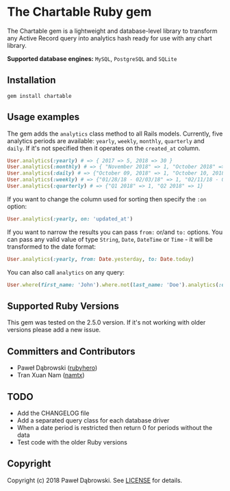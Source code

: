 # The Chartable Ruby gem

The Chartable gem is a lightweight and database-level library to transform any Active Record query into analytics hash ready for use with any chart library.

**Supported database engines:** `MySQL`, `PostgreSQL` and `SQLite`

## Installation
    gem install chartable

## Usage examples

The gem adds the `analytics` class method to all Rails models. Currently, five analytics periods are available: `yearly`, `weekly`, `monthly`, `quarterly` and `daily`. If it's not specified then it operates on the `created_at` column.

```ruby
User.analytics(:yearly) # => { 2017 => 5, 2018 => 30 }
User.analytics(:monthly) # => { "November 2018" => 1, "October 2018" => 1 }
User.analytics(:daily) # => {"October 09, 2018" => 1, "October 10, 2018" => 1}
User.analytics(:weekly) # => {"01/28/18 - 02/03/18" => 1, "02/11/18 - 02/17/18" => 1}
User.analytics(:quarterly) # => {"Q1 2018" => 1, "Q2 2018" => 1}
```

If you want to change the column used for sorting then specify the `:on` option:

```ruby
User.analytics(:yearly, on: 'updated_at')
```

If you want to narrow the results you can pass `from:` or/and `to:` options. You can pass any valid value of type `String`, `Date`, `DateTime` or `Time` - it will be transformed to the date format:

```ruby
User.analytics(:yearly, from: Date.yesterday, to: Date.today)
```

You can also call `analytics` on any query:

```ruby
User.where(first_name: 'John').where.not(last_name: 'Doe').analytics(:daily)
```

## Supported Ruby Versions

This gem was tested on the 2.5.0 version. If it's not working with older versions please add a new issue.

## Committers and Contributors

* Paweł Dąbrowski ([rubyhero](https://github.com/rubyhero))
* Tran Xuan Nam ([namtx](https://github.com/namtx))

## TODO

* Add the CHANGELOG file
* Add a separated query class for each database driver
* When a date period is restricted then return 0 for periods without the data
* Test code with the older Ruby versions

## Copyright

Copyright (c) 2018 Paweł Dąbrowski.
See [LICENSE][] for details.

[license]: LICENSE.md
